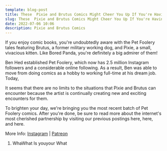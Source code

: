```yaml
---
template: blog-post
title: These  Pixie and Brutus Comics Might Cheer You Up If You're Having a Bad Day
slug: These  Pixie and Brutus Comics Might Cheer You Up If You're Having a Bad Day
date: 2022-07-06 10:06
description: Pixie and Brutus Comics
---
```

If you enjoy comic books, you're undoubtedly aware with the Pet Foolery tales featuring Brutus, a former military working dog, and Pixie, a small, vivacious kitten. Like Bored Panda, you're definitely a big admirer of them!

Ben Hed established Pet Foolery, which now has 2.5 million Instagram followers and a considerable online following. As a result, Ben was able to move from doing comics as a hobby to working full-time at his dream job. Today,

It seems that there are no limits to the situations that Pixie and Brutus can encounter because the artist is continually creating new and exciting encounters for them.

To brighten your day, we're bringing you the most recent batch of Pet Foolery comics. After you're done, be sure to read more about the internet's most cherished partnership by visiting our previous postings here, here, and here.

More Info: [Instagram](https://www.instagram.com/pet_foolery/) | [Patreon](https://www.patreon.com/petfoolery)

1. WhaWhat Is youyour  What